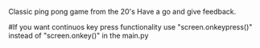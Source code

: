 Classic ping pong game from the 20's
Have a go and give feedback.

#If you want continuos key press functionality use "screen.onkeypress()" instead of "screen.onkey()" in the main.py 
